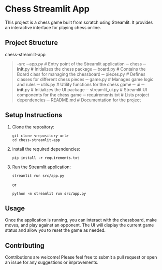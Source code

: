 # Chess Streamlit App

This project is a chess game built from scratch using Streamlit. It provides an interactive interface for playing chess online.

## Project Structure


chess-streamlit-app
> -src
>   ─app.py                # Entry point of the Streamlit application
>   ─ chess
>    ─ __init__.py       # Initializes the chess package
>    ─ board.py          # Contains the Board class for managing the chessboard
>    ─ pieces.py         # Defines classes for different chess pieces
>    ─ game.py           # Manages game logic and rules
>    ─ utils.py          # Utility functions for the chess game
>   ─ ui
>    ─ __init__.py       # Initializes the UI package
>    ─ streamlit_ui.py   # Streamlit UI components for the chess game
> ─ requirements.txt           # Lists project dependencies
> ─ README.md                  # Documentation for the project


## Setup Instructions

1. Clone the repository:
   ```
   git clone <repository-url>
   cd chess-streamlit-app
   ```

2. Install the required dependencies:
   ```
   pip install -r requirements.txt
   ```

3. Run the Streamlit application:
   ```
   streamlit run src/app.py
   ```
   or
   ```
   python -m streamlit run src/app.py
   ```

## Usage

Once the application is running, you can interact with the chessboard, make moves, and play against an opponent. The UI will display the current game status and allow you to reset the game as needed.

## Contributing

Contributions are welcome! Please feel free to submit a pull request or open an issue for any suggestions or improvements.
